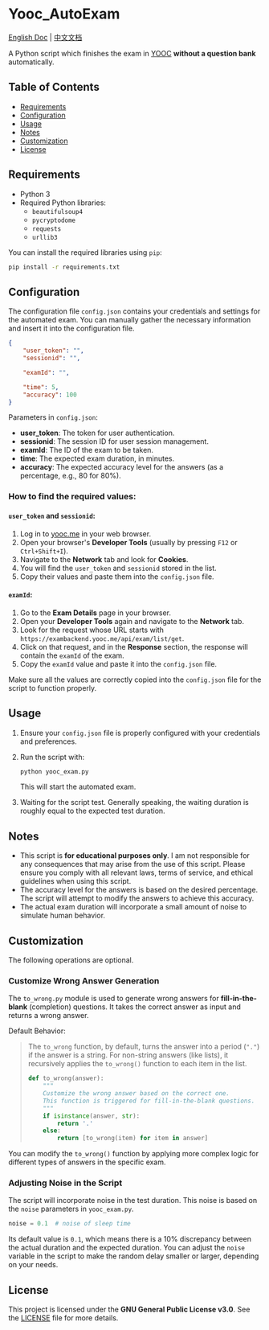 # Yooc_AutoExam

[English Doc](./README.md) | [中文文档](./README-zh_CN.md)

A Python script which finishes the exam in [YOOC](https://www.yooc.me/) **without a question bank** automatically.

## Table of Contents

- [Requirements](#requirements)
- [Configuration](#configuration)
- [Usage](#usage)
- [Notes](#notes)
- [Customization](#customization)
- [License](#license)

## Requirements

- Python 3
- Required Python libraries:
  - `beautifulsoup4`
  - `pycryptodome`
  - `requests`
  - `urllib3`

You can install the required libraries using `pip`:

```bash
pip install -r requirements.txt
```

## Configuration

The configuration file `config.json` contains your credentials and settings for the automated exam. You can manually gather the necessary information and insert it into the configuration file.

```json
{
    "user_token": "",
    "sessionid": "",

    "examId": "",

    "time": 5,
    "accuracy": 100
}
```

Parameters in `config.json`:

- **user_token**: The token for user authentication.
- **sessionid**: The session ID for user session management.
- **examId**: The ID of the exam to be taken.
- **time**: The expected exam duration, in minutes.
- **accuracy**: The expected accuracy level for the answers (as a percentage, e.g., 80 for 80%).

### How to find the required values:

#### `user_token` and `sessionid`:

1. Log in to [yooc.me](https://yooc.me/mobile/dashboard) in your web browser.
2. Open your browser's **Developer Tools** (usually by pressing `F12` or `Ctrl+Shift+I`).
3. Navigate to the **Network** tab and look for **Cookies**.
4. You will find the `user_token` and `sessionid` stored in the list.
5. Copy their values and paste them into the `config.json` file.

#### `examId`:

1. Go to the **Exam Details** page in your browser.
2. Open your **Developer Tools** again and navigate to the **Network** tab.
3. Look for the request whose URL starts with `https://exambackend.yooc.me/api/exam/list/get`.
4. Click on that request, and in the **Response** section, the response will contain the `examId` of the exam.
5. Copy the `examId` value and paste it into the `config.json` file.

Make sure all the values are correctly copied into the `config.json` file for the script to function properly.

## Usage

1. Ensure your `config.json` file is properly configured with your credentials and preferences.

2. Run the script with:

   ```bash
   python yooc_exam.py
   ```

   This will start the automated exam.

3. Waiting for the script test. Generally speaking, the waiting duration is roughly equal to the expected test duration.

## Notes

- This script is **for educational purposes only**. I am not responsible for any consequences that may arise from the use of this script. Please ensure you comply with all relevant laws, terms of service, and ethical guidelines when using this script.
- The accuracy level for the answers is based on the desired percentage. The script will attempt to modify the answers to achieve this accuracy.
- The actual exam duration will incorporate a small amount of noise to simulate human behavior.

## Customization

The following operations are optional.

### Customize Wrong Answer Generation

The `to_wrong.py` module is used to generate wrong answers for **fill-in-the-blank** (completion) questions. It takes the correct answer as input and returns a wrong answer.

Default Behavior:

> The `to_wrong` function, by default, turns the answer into a period (`"."`) if the answer is a string. For non-string answers (like lists), it recursively applies the `to_wrong()` function to each item in the list.
>
> ```python
> def to_wrong(answer):
>     """
>     Customize the wrong answer based on the correct one.
>     This function is triggered for fill-in-the-blank questions.
>     """
>     if isinstance(answer, str):
>         return '.'
>     else:
>         return [to_wrong(item) for item in answer]
> ```

You can modify the `to_wrong()` function by applying more complex logic for different types of answers in the specific exam.

### Adjusting Noise in the Script

The script will incorporate noise in the test duration. This noise is based on the `noise` parameters in `yooc_exam.py`.

```python
noise = 0.1  # noise of sleep time
```

Its default value is `0.1`, which means there is a 10% discrepancy between the actual duration and the expected duration. You can adjust the `noise` variable in the script to make the random delay smaller or larger, depending on your needs.

## License

This project is licensed under the **GNU General Public License v3.0**. See the [LICENSE](./LICENSE) file for more details.
